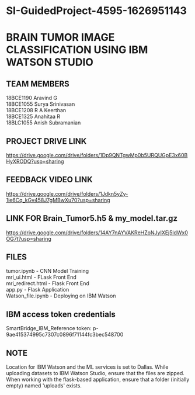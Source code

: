 # SI-GuidedProject-4595-1626951143
# BRAIN TUMOR IMAGE CLASSIFICATION USING IBM WATSON STUDIO

## TEAM MEMBERS
18BCE1190 Aravind G   <br>
18BCE1055 Surya Srinivasan <br> 
18BCE1208 R A Keerthan  <br>
18BCE1325 Anahitaa R <br>
18BLC1055 Anish Subramanian <br>

## PROJECT DRIVE LINK
https://drive.google.com/drive/folders/1Dp9QNTgwMp0b5URQUGpE3x60BHyXRODQ?usp=sharing

## FEEDBACK VIDEO LINK
https://drive.google.com/drive/folders/1Jdkn5yZy-1ie6Cq_kGv458J7gMBwXu70?usp=sharing

## LINK FOR Brain_Tumor5.h5 & my_model.tar.gz
https://drive.google.com/drive/folders/14AY7nAYVAKReHZoNJyIXEj5ldWx0OG7t?usp=sharing

## FILES
tumor.ipynb - CNN Model Training <br>
mri_ui.html - FLask Front End <br>
mri_redirect.html - Flask Front End <br>
app.py  - Flask Application <br>
Watson_file.ipynb - Deploying on IBM Watson <br>

## IBM access token credentials
SmartBridge_IBM_Reference token: p-9ae415374995c7307c0896f71144fc3bec548700

## NOTE
Location for IBM Watson and the ML services is set to Dallas. While uploading datasets to IBM Watson Studio, ensure that the files are zipped. When working with the flask-based application, ensure that a folder (initially empty) named 'uploads' exists.
